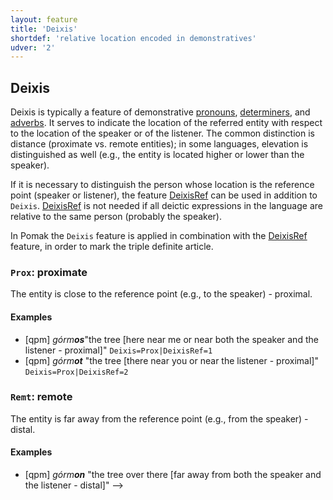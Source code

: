 ```yaml
---
layout: feature
title: 'Deixis'
shortdef: 'relative location encoded in demonstratives'
udver: '2'
---
```


<!-- https://github.com/UniversalDependencies/docs/issues/592 -->
<!-- see also Unimorph -->

## Deixis

Deixis is typically a feature of demonstrative [pronouns](../../u/pos/PRON), [determiners](../../u/pos/DET), and [adverbs](../../u/pos/ADV).
It serves to indicate the location of the referred entity with respect to the location of the speaker or of the listener. The common distinction is distance (proximate vs. remote entities); in some languages, elevation is distinguished as well (e.g., the entity is located higher or lower than the speaker).

If it is necessary to distinguish the person whose location is the reference point (speaker or listener), the feature [DeixisRef](DeixisRef.html) can be used in addition to `Deixis`. [DeixisRef](DeixisRef.html) is not needed if all deictic expressions in the language are relative to the same person (probably the speaker).

In Pomak the `Deixis` feature is applied in combination with the [DeixisRef](DeixisRef.html) feature, in order to mark the triple definite article. 



### <a name="Prox">`Prox`</a>: proximate

The entity is close to the reference point (e.g., to the speaker) - proximal.

#### Examples

* [qpm] _górm<b>os</b>_"the tree [here near me or near both the speaker and the listener - proximal]" 
`Deixis=Prox|DeixisRef=1`
* [qpm] _górm<b>ot</b>_ "the tree [there near you or near the listener - proximal]" 
`Deixis=Prox|DeixisRef=2`


### <a name="Remt">`Remt`</a>: remote

The entity is far away from the reference point (e.g., from the speaker) - distal.

#### Examples

* [qpm] _górm<b>on</b>_ "the tree over there [far away from both the speaker and the listener - distal]" 
-->

<!-- Interlanguage links updated Po lis 14 15:34:44 CET 2022 -->
